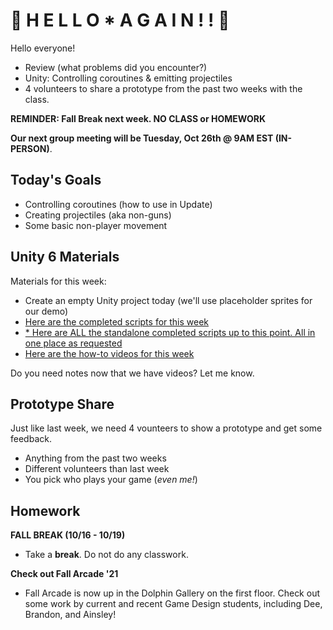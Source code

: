 # 🍕 H E L L O * A G A I N ! ! 🍕
Hello everyone!
- Review (what problems did you encounter?)
- Unity: Controlling coroutines & emitting projectiles
- 4 volunteers to share a prototype from the past two weeks with the class.

__REMINDER: Fall Break next week. NO CLASS or HOMEWORK__

__Our next group meeting will be Tuesday, Oct 26th @ 9AM EST (IN-PERSON)__. 

## Today's Goals ##
- Controlling coroutines (how to use in Update)
- Creating projectiles (aka non-guns)
- Some basic non-player movement

## Unity 6 Materials

Materials for this week:
- Create an empty Unity project today (we'll use placeholder sprites for our demo)
- [Here are the completed scripts for this week](https://drive.google.com/file/d/1yycZRWBQZ4pAQTtFdjKsAbdIXnpG1JbX/view?usp=sharing)
- [* Here are ALL the standalone completed scripts up to this point. All in one place as requested](https://github.com/samsheffield/2D_Game_Design/tree/Fall_21/Standalone%20Scripts)
- [Here are the how-to videos for this week](https://youtube.com/playlist?list=PL42xm44H83rIFPczpim73HSmqSEccyGYM)

Do you need notes now that we have videos? Let me know.

## Prototype Share ##

Just like last week, we need 4 vounteers to show a prototype and get some feedback.
- Anything from the past two weeks
- Different volunteers than last week
- You pick who plays your game (_even me!_)

## Homework ##

__FALL BREAK (10/16 - 10/19)__

- Take a __break__. Do not do any classwork.

__Check out Fall Arcade '21__

- Fall Arcade is now up in the Dolphin Gallery on the first floor. Check out some work by current and recent Game Design students, including Dee, Brandon, and Ainsley!